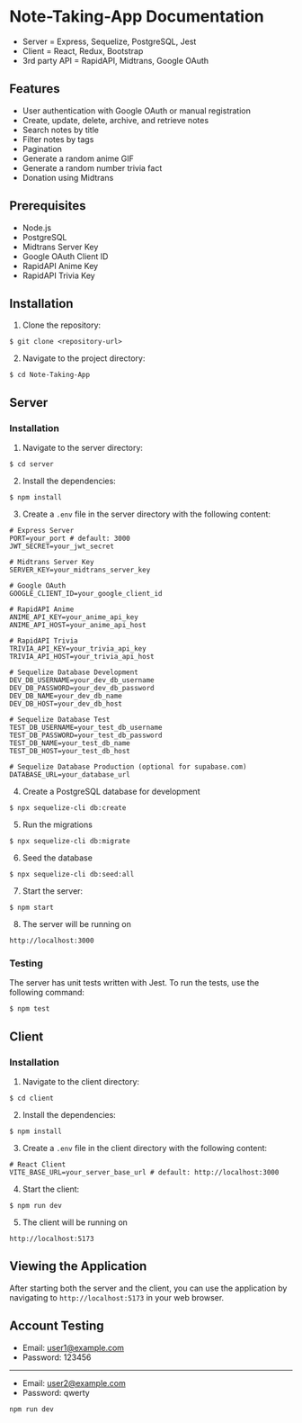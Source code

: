 # Note-Taking-App Documentation

- Server = Express, Sequelize, PostgreSQL, Jest
- Client = React, Redux, Bootstrap
- 3rd party API = RapidAPI, Midtrans, Google OAuth

## Features

- User authentication with Google OAuth or manual registration
- Create, update, delete, archive, and retrieve notes
- Search notes by title
- Filter notes by tags
- Pagination
- Generate a random anime GIF
- Generate a random number trivia fact
- Donation using Midtrans

## Prerequisites

- Node.js
- PostgreSQL
- Midtrans Server Key
- Google OAuth Client ID
- RapidAPI Anime Key
- RapidAPI Trivia Key

## Installation

1. Clone the repository:

```
$ git clone <repository-url>
```

2. Navigate to the project directory:

```
$ cd Note-Taking-App
```

## Server

### Installation

1. Navigate to the server directory:

```
$ cd server
```

2. Install the dependencies:

```
$ npm install
```

3. Create a `.env` file in the server directory with the following content:

```dosini
# Express Server
PORT=your_port # default: 3000
JWT_SECRET=your_jwt_secret

# Midtrans Server Key
SERVER_KEY=your_midtrans_server_key

# Google OAuth
GOOGLE_CLIENT_ID=your_google_client_id

# RapidAPI Anime
ANIME_API_KEY=your_anime_api_key
ANIME_API_HOST=your_anime_api_host

# RapidAPI Trivia
TRIVIA_API_KEY=your_trivia_api_key
TRIVIA_API_HOST=your_trivia_api_host

# Sequelize Database Development
DEV_DB_USERNAME=your_dev_db_username
DEV_DB_PASSWORD=your_dev_db_password
DEV_DB_NAME=your_dev_db_name
DEV_DB_HOST=your_dev_db_host

# Sequelize Database Test
TEST_DB_USERNAME=your_test_db_username
TEST_DB_PASSWORD=your_test_db_password
TEST_DB_NAME=your_test_db_name
TEST_DB_HOST=your_test_db_host

# Sequelize Database Production (optional for supabase.com)
DATABASE_URL=your_database_url
```

4. Create a PostgreSQL database for development

```
$ npx sequelize-cli db:create
```

5. Run the migrations

```
$ npx sequelize-cli db:migrate
```

6. Seed the database

```
$ npx sequelize-cli db:seed:all
```

7. Start the server:

```
$ npm start
```

8. The server will be running on

```
http://localhost:3000
```

### Testing

The server has unit tests written with Jest. To run the tests, use the following command:

```
$ npm test
```

## Client

### Installation

1. Navigate to the client directory:

```
$ cd client
```

2. Install the dependencies:

```
$ npm install
```

3. Create a `.env` file in the client directory with the following content:

```dosini
# React Client
VITE_BASE_URL=your_server_base_url # default: http://localhost:3000
```

4. Start the client:

```
$ npm run dev
```

5. The client will be running on

```
http://localhost:5173
```

## Viewing the Application

After starting both the server and the client, you can use the application by navigating to `http://localhost:5173` in your web browser.

## Account Testing

- Email: user1@example.com
- Password: 123456

---

- Email: user2@example.com
- Password: qwerty

```console
npm run dev
```

